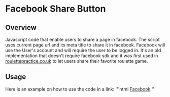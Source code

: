 # Facebook Share Button
## Overview
Javascript code that enable users to share a page in facebook.
The script uses current page url and its meta title to share it in facebook. Facebook will use the User's account and will require the user to be logged in.
It's an old implementation that doesn't require facebook sdk and it was first used in [roulettepractice.co.uk](http://www.roulettepractice.co.uk/) to let users share their favorite roulette game.

## Usage
Here is an example on how to use the code in a link:
'''html
<a rel="nofollow" target="_blank" href="http://www.facebook.com/" onclick="window.open('http://www.facebook.com/sharer.php?u='+encodeURIComponent(location.href)+'&t='+encodeURIComponent(document.title));return false;" class="facebook">Facebook</a>
'''
